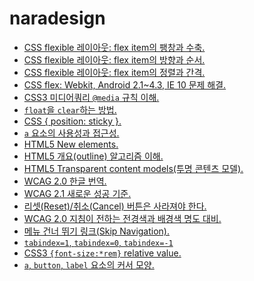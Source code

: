 # naradesign

* [CSS flexible 레이아웃: flex item의 팽창과 수축.](flex-grow-shrink.md)
* [CSS flexible 레이아웃: flex item의 방향과 순서.](flex-direction-order.md)
* [CSS flexible 레이아웃: flex item의 정렬과 간격.](flex-justify-align.md)
* [CSS flex: Webkit, Android 2.1~4.3, IE 10 문제 해결.](flex-browser-compatibility.md)
* [CSS3 미디어쿼리 `@media` 규칙 이해.](media-query.md)
* [`float`을 `clear`하는 방법.](float-clearing.md)
* [CSS { position: sticky }.](position-sticky.md)
* [`a` 요소의 사용성과 접근성.](userbility-accessibility-a-element.md)
* [HTML5 New elements.](html5-new-elements.md)
* [HTML5 개요(outline) 알고리즘 이해.](html5-outline.md)
* [HTML5 Transparent content models(투명 콘텐츠 모델).](transparent-content-models.md)
* [WCAG 2.0 한글 번역.](wcag-2.0-korean-translation.md)
* [WCAG 2.1 새로운 성공 기준.](wcag-2.1.md)
* [리셋(Reset)/취소(Cancel) 버튼은 사라져야 한다.](do-not-use-reset-cancel.md)
* [WCAG 2.0 지침이 전하는 전경색과 배경색 명도 대비.](wcag-contrast.md)
* [메뉴 건너 뛰기 링크(Skip Navigation).](skip-navigation.md)
* [`tabindex=1`, `tabindex=0`, `tabindex=-1`](tabindex.md)
* [CSS3 `{font-size:*rem}` relative value.](font-size-rem.md)
* [`a`, `button`, `label` 요소의 커서 모양.](cursor.md)

<div id="fb-root"></div>
<script async defer crossorigin="anonymous" src="https://connect.facebook.net/ko_KR/sdk.js#xfbml=1&version=v3.3"></script>
<div class="fb-comments" data-href="https://naradesign.github.io/article/" data-numposts="10" data-width="100%"></div>
